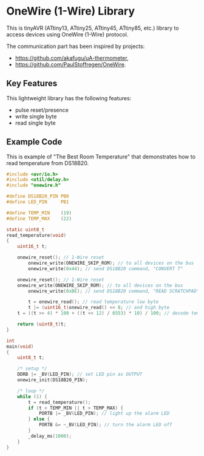 # OneWire (1-Wire) Library
This is tinyAVR (ATtiny13, ATtiny25, ATtiny45, ATtiny85, etc.) library to access devices using OneWire (1-Wire) protocol.

The communication part has been inspired by projects: 
 * https://github.com/akafugu/uA-thermometer, 
 * https://github.com/PaulStoffregen/OneWire.

## Key Features
This lightweight library has the following features:
* pulse reset/presence
* write single byte
* read single byte

## Example Code
This is example of "The Best Room Temperature" that demonstrates how to read temperature from DS18B20.

```c
#include <avr/io.h>
#include <util/delay.h>
#include "onewire.h"

#define	DS18B20_PIN	PB0
#define	LED_PIN		PB1

#define	TEMP_MIN	(19)
#define	TEMP_MAX	(22)

static uint8_t
read_temperature(void)
{
	uint16_t t;

	onewire_reset(); // 1-Wire reset
        onewire_write(ONEWIRE_SKIP_ROM); // to all devices on the bus
        onewire_write(0x44); // send DS18B20 command, "CONVERT T"

	onewire_reset(); // 1-Wire reset
	onewire_write(ONEWIRE_SKIP_ROM); // to all devices on the bus
        onewire_write(0xBE); // send DS18B20 command, "READ SCRATCHPAD"

      	t = onewire_read(); // read temperature low byte
      	t |= (uint16_t)onewire_read() << 8; // and high byte
	t = ((t >> 4) * 100 + ((t << 12) / 6553) * 10) / 100; // decode temp

	return (uint8_t)t;
}

int
main(void)
{
	uint8_t t;

	/* setup */
	DDRB |= _BV(LED_PIN); // set LED pin as OUTPUT
	onewire_init(DS18B20_PIN);

	/* loop */
	while (1) {
		t = read_temperature();
		if (t < TEMP_MIN || t > TEMP_MAX) {
			PORTB |= _BV(LED_PIN); // light up the alarm LED
		} else {
			PORTB &= ~_BV(LED_PIN); // turn the alarm LED off
		}
		_delay_ms(1000);
	}
}
```

